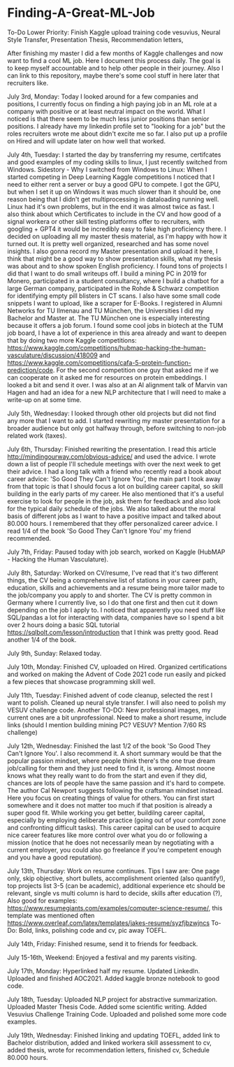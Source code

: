 # Finding-A-Great-ML-Job
To-Do Lower Priority: Finish Kaggle upload training code vesuvius, Neural Style Transfer, Presentation Thesis, Recommendation letters, 

After finishing my master I did a few months of Kaggle challenges and now want to find a cool ML job. Here I document this process daily. 
The goal is to keep myself accountable and to help other people in their journey. Also I can link to this repository, maybe there's some cool stuff in here later that recruiters like.

July 3rd, Monday: Today I looked around for a few companies and positions, I currently focus on finding a high paying job in an ML role at a company with positive or at least neutral impact on the world. 
What I noticed is that there seem to be much less junior positions than senior positions. I already have my linkedin profile set to "looking for a job" but the roles recruiters wrote me about didn't excite me so far. I also put up a profile on Hired and will update later on how well that worked.

July 4th, Tuesday: I started the day by transferring my resume, certifcates and good examples of my coding skills to linux, I just recently switched from Windows.
Sidestory - Why I switched from Windows to Linux: When I started competing in Deep Learning Kaggle competitions I noticed that I need to either rent a server or buy     a good GPU to compete. I got the GPU, but when I set it up on Windows it was much slower than it should be, one reason being that I didn't get multiprocessing in      dataloading running well. Linux had it's own problems, but in the end it was almost twice as fast.
I also think about which Certificates to include in the CV and how good of a signal workera or other skill testing platforms offer to recruiters, with googling + GPT4 it would be incredibly easy to fake high proficiency there.
I decided on uploading all my master thesis material, as I'm happy with how it turned out. It is pretty well organized, researched and has some novel insights. I also gonna record my Master presentation and upload it here, I think that might be a good way to show presentation skills, what my thesis was about and to show spoken English proficiency. 
I found tons of projects I did that I want to do small writeups off. I build a mining PC in 2019 for Monero, participated in a student consultancy, where I build a chatbot for a large German company, participated in the Rohde & Schwarz competition for identifying empty pill blisters in CT scans. I also have some small code snippets I want to upload, like a scraper for E-Books.
I registered in Alumni Networks for TU Ilmenau and TU München, the Universities I did my Bachelor and Master at. The TU München one is especially interesting because it offers a job forum. 
I found some cool jobs in biotech at the TUM job board, I have a lot of experience in this area already and want to deepen that by doing two more Kaggle competitions: https://www.kaggle.com/competitions/hubmap-hacking-the-human-vasculature/discussion/418009 and https://www.kaggle.com/competitions/cafa-5-protein-function-prediction/code. For the second competition one guy that asked me if we can cooperate on it asked me for resources on protein embeddings. I looked a bit and send it over. I was also at an AI alignment talk of Marvin van Hagen and had an idea for a new NLP architecture that I will need to make a write-up on at some time. 

July 5th, Wednesday: I looked through other old projects but did not find any more that I want to add. I started rewriting my master presentation for a broader audience but only got halfway through, before switching to non-job related work (taxes).

July 6th, Thursday: Finished rewriting the presentation. I read this article http://mindingourway.com/obvious-advice/ and used the advice. I wrote down a list of people I'll schedule meetings with over the next week to get their advice. I had a long talk with a friend who recently read a book about career advice: 'So Good They Can't Ignore You', the main part I took away from that topic is that I should focus a lot on building career capital, so skill building in the early parts of my career. He also mentioned that it's a useful exercise to look for people in the job, ask them for feedback and also look for the typical daily schedule of the jobs. We also talked about the moral basis of different jobs as I want to have a positive impact and talked about 80.000 hours. I remembered that they offer personalized career advice. I read 1/4 of the book 'So Good They Can't Ignore You' my friend recommended.

July 7th, Friday: Paused today with job search, worked on Kaggle (HubMAP - Hacking the Human Vasculature).

July 8th, Saturday: Worked on CV/resume, I've read that it's two different things, the CV being a comprehensive list of stations in your career path, education, skills and achievements and a resume being more tailor made to the job/company you apply to and shorter. The CV is pretty common in Germany where I currently live, so I do that one first and then cut it down depending on the job I apply to.
I noticed that apparently you need stuff like SQL/pandas a lot for interacting with data, companies have so I spend a bit over 2 hours doing a basic SQL tutorial https://sqlbolt.com/lesson/introduction that I think was pretty good. Read another 1/4 of the book.

July 9th, Sunday: Relaxed today.

July 10th, Monday: Finished CV, uploaded on Hired. Organized certifications and worked on making the Advent of Code 2021 code run easily and picked a few pieces that showcase programming skill well.

July 11th, Tuesday: Finished advent of code cleanup, selected the rest I want to polish. Cleaned up neural style transfer. I will also need to polish my VESUV challenge code. Another TO-DO: New professional images, my current ones are a bit unprofessional. Need to make a short resume, include links (should I mention building mining PC? VESUV? Mention 7/60 RS challenge)

July 12th, Wednesday: Finished the last 1/2 of the book 'So Good They Can't Ignore You'. I also recommend it. 
A short summary would be that the popular passion mindset, where people think there's the one true dream job/calling for them and they just need to find it, is wrong. Almost noone knows what they really want to do from the start and even if they did, chances are lots of people have the same passion and it's hard to compete. The author Cal Newport suggests following the craftsman mindset instead. Here you focus on creating things of value for others. You can first start somewhere and it does not matter too much if that position is already a super good fit. While working you get better, buildilng career capital, especially by employing deliberate practice (going out of your comfort zone and confronting difficult tasks). This career capital can be used to acquire nice career features like more control over what you do or following a mission (notice that he does not necessarily mean by negotiating with a current employer, you could also go freelance if you're competent enough and you have a good reputation). 

July 13th, Thursday: Work on resume continues. Tips I saw are: 
One page only, 
skip objective, 
short bullets, 
accomplishment oriented (also quantify!), 
top projects list 3-5 (can be academic), 
additional experience etc should be relevant,
single vs multi column is hard to decide,
skills after education (?),
Also good for examples: https://www.resumegiants.com/examples/computer-science-resume/, this template was mentioned often https://www.overleaf.com/latex/templates/jakes-resume/syzfjbzwjncs
To-Do: Bold, links, polishing code and cv, pic away TOEFL.

July 14th, Friday: Finished resume, send it to friends for feedback.

July 15-16th, Weekend: Enjoyed a festival and my parents visiting.

July 17th, Monday: Hyperlinked half my resume. Updated LinkedIn. Uploaded and finished AOC2021. Added kaggle bronze notebook to good code.

July 18th, Tuesday: Uploaded NLP project for abstractive summarization. 
Uploaded Master Thesis Code.
Added some scientific writing.
Added Vesuvius Challenge Training Code.
Uploaded and polished some more code examples.

July 19th, Wednesday: 
Finished linking and updating TOEFL, 
added link to Bachelor distribution,
added and linked workera skill assessment to cv,
added thesis,
wrote for recommendation letters,
finished cv,
Schedule 80.000 hours.
